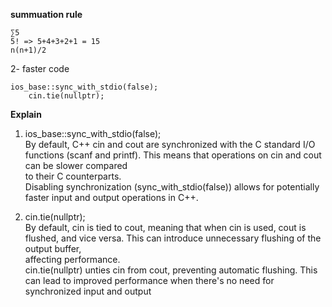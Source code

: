 **summuation rule** 

```
∑5
5! => 5+4+3+2+1 = 15 
n(n+1)/2
```
2- faster code
```
ios_base::sync_with_stdio(false);
    cin.tie(nullptr);
```
**Explain**<br>
1. ios_base::sync_with_stdio(false);<br>
By default, C++ cin and cout are synchronized with the C standard I/O functions (scanf and printf). This means that operations on cin and cout can be slower compared <br>to their C counterparts.<br>
Disabling synchronization (sync_with_stdio(false)) allows for potentially faster input and output operations in C++.<br>

2. cin.tie(nullptr);<br>
By default, cin is tied to cout, meaning that when cin is used, cout is flushed, and vice versa. This can introduce unnecessary flushing of the output buffer, <br>affecting performance.<br>
cin.tie(nullptr) unties cin from cout, preventing automatic flushing. This can lead to improved performance when there's no need for synchronized input and output<br>
